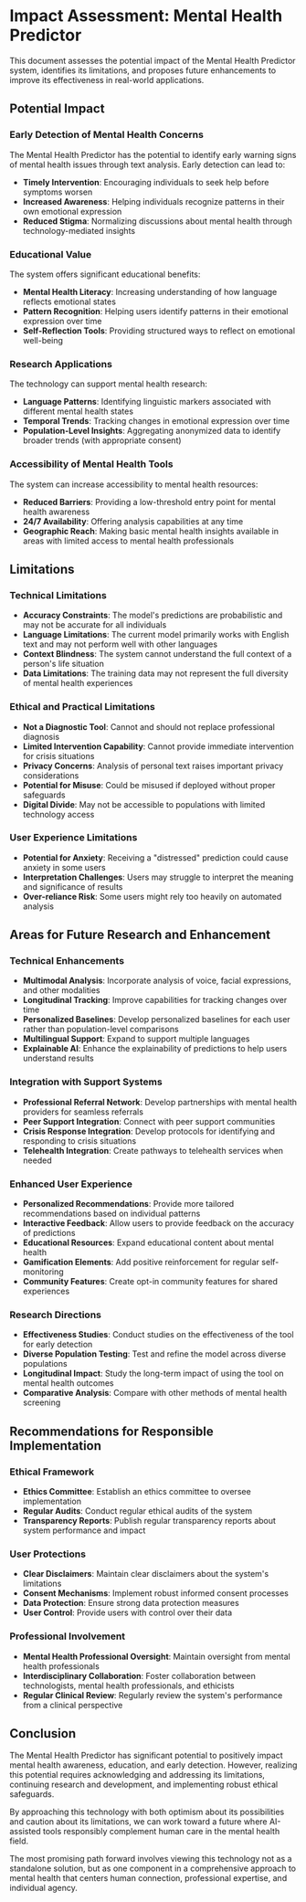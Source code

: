 # Impact Assessment: Mental Health Predictor

This document assesses the potential impact of the Mental Health Predictor system, identifies its limitations, and proposes future enhancements to improve its effectiveness in real-world applications.

## Potential Impact

### Early Detection of Mental Health Concerns

The Mental Health Predictor has the potential to identify early warning signs of mental health issues through text analysis. Early detection can lead to:

- **Timely Intervention**: Encouraging individuals to seek help before symptoms worsen
- **Increased Awareness**: Helping individuals recognize patterns in their own emotional expression
- **Reduced Stigma**: Normalizing discussions about mental health through technology-mediated insights

### Educational Value

The system offers significant educational benefits:

- **Mental Health Literacy**: Increasing understanding of how language reflects emotional states
- **Pattern Recognition**: Helping users identify patterns in their emotional expression over time
- **Self-Reflection Tools**: Providing structured ways to reflect on emotional well-being

### Research Applications

The technology can support mental health research:

- **Language Patterns**: Identifying linguistic markers associated with different mental health states
- **Temporal Trends**: Tracking changes in emotional expression over time
- **Population-Level Insights**: Aggregating anonymized data to identify broader trends (with appropriate consent)

### Accessibility of Mental Health Tools

The system can increase accessibility to mental health resources:

- **Reduced Barriers**: Providing a low-threshold entry point for mental health awareness
- **24/7 Availability**: Offering analysis capabilities at any time
- **Geographic Reach**: Making basic mental health insights available in areas with limited access to mental health professionals

## Limitations

### Technical Limitations

- **Accuracy Constraints**: The model's predictions are probabilistic and may not be accurate for all individuals
- **Language Limitations**: The current model primarily works with English text and may not perform well with other languages
- **Context Blindness**: The system cannot understand the full context of a person's life situation
- **Data Limitations**: The training data may not represent the full diversity of mental health experiences

### Ethical and Practical Limitations

- **Not a Diagnostic Tool**: Cannot and should not replace professional diagnosis
- **Limited Intervention Capability**: Cannot provide immediate intervention for crisis situations
- **Privacy Concerns**: Analysis of personal text raises important privacy considerations
- **Potential for Misuse**: Could be misused if deployed without proper safeguards
- **Digital Divide**: May not be accessible to populations with limited technology access

### User Experience Limitations

- **Potential for Anxiety**: Receiving a "distressed" prediction could cause anxiety in some users
- **Interpretation Challenges**: Users may struggle to interpret the meaning and significance of results
- **Over-reliance Risk**: Some users might rely too heavily on automated analysis

## Areas for Future Research and Enhancement

### Technical Enhancements

- **Multimodal Analysis**: Incorporate analysis of voice, facial expressions, and other modalities
- **Longitudinal Tracking**: Improve capabilities for tracking changes over time
- **Personalized Baselines**: Develop personalized baselines for each user rather than population-level comparisons
- **Multilingual Support**: Expand to support multiple languages
- **Explainable AI**: Enhance the explainability of predictions to help users understand results

### Integration with Support Systems

- **Professional Referral Network**: Develop partnerships with mental health providers for seamless referrals
- **Peer Support Integration**: Connect with peer support communities
- **Crisis Response Integration**: Develop protocols for identifying and responding to crisis situations
- **Telehealth Integration**: Create pathways to telehealth services when needed

### Enhanced User Experience

- **Personalized Recommendations**: Provide more tailored recommendations based on individual patterns
- **Interactive Feedback**: Allow users to provide feedback on the accuracy of predictions
- **Educational Resources**: Expand educational content about mental health
- **Gamification Elements**: Add positive reinforcement for regular self-monitoring
- **Community Features**: Create opt-in community features for shared experiences

### Research Directions

- **Effectiveness Studies**: Conduct studies on the effectiveness of the tool for early detection
- **Diverse Population Testing**: Test and refine the model across diverse populations
- **Longitudinal Impact**: Study the long-term impact of using the tool on mental health outcomes
- **Comparative Analysis**: Compare with other methods of mental health screening

## Recommendations for Responsible Implementation

### Ethical Framework

- **Ethics Committee**: Establish an ethics committee to oversee implementation
- **Regular Audits**: Conduct regular ethical audits of the system
- **Transparency Reports**: Publish regular transparency reports about system performance and impact

### User Protections

- **Clear Disclaimers**: Maintain clear disclaimers about the system's limitations
- **Consent Mechanisms**: Implement robust informed consent processes
- **Data Protection**: Ensure strong data protection measures
- **User Control**: Provide users with control over their data

### Professional Involvement

- **Mental Health Professional Oversight**: Maintain oversight from mental health professionals
- **Interdisciplinary Collaboration**: Foster collaboration between technologists, mental health professionals, and ethicists
- **Regular Clinical Review**: Regularly review the system's performance from a clinical perspective

## Conclusion

The Mental Health Predictor has significant potential to positively impact mental health awareness, education, and early detection. However, realizing this potential requires acknowledging and addressing its limitations, continuing research and development, and implementing robust ethical safeguards.

By approaching this technology with both optimism about its possibilities and caution about its limitations, we can work toward a future where AI-assisted tools responsibly complement human care in the mental health field.

The most promising path forward involves viewing this technology not as a standalone solution, but as one component in a comprehensive approach to mental health that centers human connection, professional expertise, and individual agency.